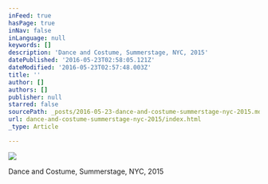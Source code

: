 ```yaml
---
inFeed: true
hasPage: true
inNav: false
inLanguage: null
keywords: []
description: 'Dance and Costume, Summerstage, NYC, 2015'
datePublished: '2016-05-23T02:58:05.121Z'
dateModified: '2016-05-23T02:57:48.003Z'
title: ''
author: []
authors: []
publisher: null
starred: false
sourcePath: _posts/2016-05-23-dance-and-costume-summerstage-nyc-2015.md
url: dance-and-costume-summerstage-nyc-2015/index.html
_type: Article

---
```

![](https://the-grid-user-content.s3-us-west-2.amazonaws.com/51adf015-d174-462f-ae06-f533fefb50b7.jpg)

Dance and Costume, Summerstage, NYC, 2015